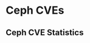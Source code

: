 <!-- .slide: data-state="section-break" id="section-break-6" data-timing="10s" data-background-image="images/susecondigital_background_full_green.svg" data-background-size="auto 100%" -->
# Ceph CVEs


<!-- .slide: data-state="normal" id="ceph-CVEs-0" data-timing="20s" data-menu-title="CVE-Stats" data-background-image="images/susecondigital_background_full.svg" data-background-size="auto 100%" -->
## Ceph CVE Statistics

<canvas data-chart="bar">
<!--
{
 "data" : {
     "labels": ["2013", "2014", "2015", "2016", "2017", "2018", "2019", "2020"],

     "datasets": [
         {
             "data": [1, 3, 5, 6, 3, 8, 3, 5],
             "backgroundColor": [
                 "rgba(166, 206, 227, 0.6)",
                 "rgba(31, 120, 180, 0.6)",
                 "rgba(178, 223, 138, 0.6)",
                 "rgba(51, 160, 44, 0.6)",
                 "rgba(251, 154, 153, 0.6)",
                 "rgba(227, 26, 28, 0.6)",
                 "rgba(253, 191, 111, 0.6)"]
         }
     ]
 },
 "options": {
     "animateScale": "true",
     "responsive": "true",
     "legend": {
           "display": 0
     },
     "plugins": {
         "datalabels": {
             "align": "end",
             "anchor": "end",
             "display": 1
         }
     },
     "scales": {
         "yAxes": [{
             "gridLines": {
                 "color": "rgba(0, 0, 0, 0)"
             },
             "ticks": {
                 "display": 0,
		 "min": 0,
		 "max": 9
             },
             "scaleLabel": {
                 "display": 1,
                 "labelString": "number of CVE's"
             }
         }],
         "xAxes": [{
             "gridLines": {
                 "color": "rgba(0, 0, 0, 0)"
             }
         }]
    }
 }
}
-->
</canvas>

